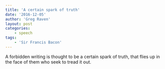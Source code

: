 ```yaml
---
title: 'A certain spark of truth'
date: '2016-12-05'
author: 'Greg Raven'
layout: post
categories:
    - speech
tags:
    - 'Sir Francis Bacon'
---
```


A forbidden writing is thought to be a certain spark of truth, that flies up in the face of them who seek to tread it out.